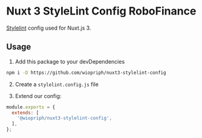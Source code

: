 # Nuxt 3 StyleLint Config RoboFinance

[Stylelint](https://stylelint.io/) config used for Nuxt.js 3.

## Usage

1. Add this package to your devDependencies

```bash
npm i -D https://github.com/wiopriph/nuxt3-stylelint-config
```

2. Create a `stylelint.config.js` file

3. Extend our config:

```js
module.exports = {
  extends: [
    '@wiopriph/nuxt3-stylelint-config',
  ],
};
```
